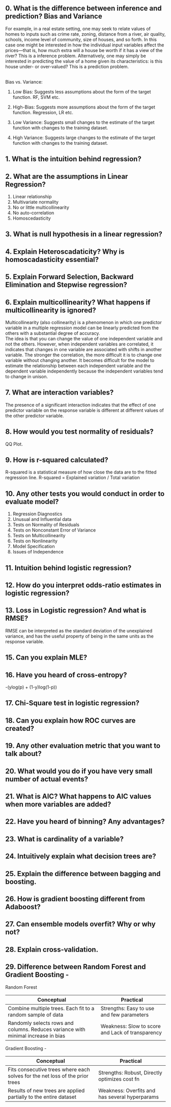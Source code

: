 ## 0. What is the difference between inference and prediction? Bias and Variance
For example, in a real estate setting, one may seek to relate values of homes to inputs such as crime rate, zoning, distance from a river, air quality, schools, income level of community, size of houses, and so forth. In this case one might be interested in how the individual input variables affect the prices—that is, how much extra will a house be worth if it has a view of the river? This is a inference problem. Alternatively, one may simply be interested in predicting the value of a home given its characteristics: is this house under- or over-valued? This is a prediction problem. <br>

<br>
Bias vs. Variance:

1. Low Bias: Suggests less assumptions about the form of the target function. RF, SVM etc.
1. High-Bias: Suggests more assumptions about the form of the target function. Regression, LR etc.

1. Low Variance: Suggests small changes to the estimate of the target function with changes to the training dataset.
1. High Variance: Suggests large changes to the estimate of the target function with changes to the training dataset.

## 1. What is the intuition behind regression?
## 2. What are the assumptions in Linear Regression?
1. Linear relationship
1. Multivariate normality
1. No or little multicollinearity
1. No auto-correlation
1. Homoscedasticity

## 3. What is null hypothesis in a linear regression?
## 4. Explain Heteroscadaticity? Why is homoscadasticity essential?
## 5. Explain Forward Selection, Backward Elimination and Stepwise regression?
## 6. Explain multicollinearity? What happens if multicollinearity is ignored?
Multicollinearity (also collinearity) is a phenomenon in which one predictor variable in a multiple regression model can be linearly predicted from the others with a substantial degree of accuracy.
<br>
The idea is that you can change the value of one independent variable and not the others. However, when independent variables are correlated, it indicates that changes in one variable are associated with shifts in another variable. The stronger the correlation, the more difficult it is to change one variable without changing another. It becomes difficult for the model to estimate the relationship between each independent variable and the dependent variable independently because the independent variables tend to change in unison.

## 7. What are interaction variables?
The presence of a significant interaction indicates that the effect of one predictor variable on the response variable is different at different values of the other predictor variable. 
## 8. How would you test normality of residuals?
QQ Plot. 
## 9. How is r-squared calculated?
R-squared is a statistical measure of how close the data are to the fitted regression line. R-squared = Explained variation / Total variation
## 10. Any other tests you would conduct in order to evaluate model?
1. Regression Diagnostics
1. Unusual and Influential data
1. Tests on Normality of Residuals
1. Tests on Nonconstant Error of Variance
1. Tests on Multicollinearity
1. Tests on Nonlinearity
1. Model Specification
1. Issues of Independence

## 11. Intuition behind logistic regression?
## 12. How do you interpret odds-ratio estimates in logistic regression?
## 13. Loss in Logistic regression? And what is RMSE?
RMSE can be interpreted as the standard deviation of the unexplained variance, and has the useful property of being in the same units as the response variable.
## 15. Can you explain MLE?
## 16. Have you heard of cross-entropy?
-(ylog(p) + (1-y)log(1-p))

## 17. Chi-Square test in logistic regression?


## 18. Can you explain how ROC curves are created?
## 19. Any other evaluation metric that you want to talk about?
## 20. What would you do if you have very small number of actual events?
## 21. What is AIC? What happens to AIC values when more variables are added?
## 22. Have you heard of binning? Any advantages?
## 23. What is cardinality of a variable?
## 24. Intuitively explain what decision trees are?
## 25. Explain the difference between bagging and boosting.
## 26. How is gradient boosting different from Adaboost?
## 27. Can ensemble models overfit? Why or why not?
## 28. Explain cross-validation.
## 29. Difference between Random Forest and Gradient Boosting -
Random Forest

| Conceptual                                                                        | Practical                                        | 
|-----------------------------------------------------------------------------------|--------------------------------------------------|
| Combine multiple trees. Each fit to a random sample of data                       | Strengths: Easy to use and few parameters        | 
| Randomly selects rows and columns. Reduces variance with minimal increase in bias | Weakness: Slow to score and Lack of transparency |

Gradient Boosting -

| Conceptual                                                                        | Practical                                        | 
|-----------------------------------------------------------------------------------|--------------------------------------------------|
| Fits consecutive trees where each solves for the net loss of the prior trees      | Strengths: Robust, Directly optimizes cost fn    | 
| Results of new trees are applied partially to the entire dataset                  | Weakness: Overfits and has several hyperparams   |




















